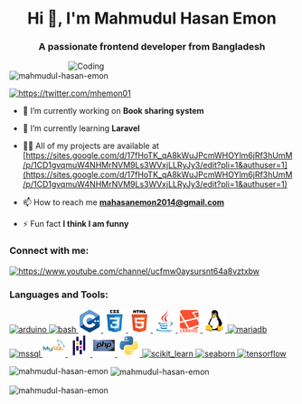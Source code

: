 <h1 align="center">Hi 👋, I'm Mahmudul Hasan Emon</h1>
<h3 align="center">A passionate frontend developer from Bangladesh</h3>
<img align="right" alt="Coding" width="400" src="https://devtechnosys.com/insights/wp-content/uploads/2022/09/Front-End-Developers.gif">

<p align="left"> <img src="https://komarev.com/ghpvc/?username=mahmudul-hasan-emon&label=Profile%20views&color=0e75b6&style=flat" alt="mahmudul-hasan-emon" /> </p>

<p align="left"> <a href="https://twitter.com/https://twitter.com/mhemon01" target="blank"><img src="https://img.shields.io/twitter/follow/https://twitter.com/mhemon01?logo=twitter&style=for-the-badge" alt="https://twitter.com/mhemon01" /></a> </p>

- 🔭 I’m currently working on **Book sharing system**

- 🌱 I’m currently learning **Laravel**

- 👨‍💻 All of my projects are available at [https://sites.google.com/d/17fHoTK_qA8kWuJPcmWHOYlm6jRf3hUmM/p/1CD1gvqmuW4NHMrNVM9Ls3WVxjLLRyJy3/edit?pli=1&authuser=1](https://sites.google.com/d/17fHoTK_qA8kWuJPcmWHOYlm6jRf3hUmM/p/1CD1gvqmuW4NHMrNVM9Ls3WVxjLLRyJy3/edit?pli=1&authuser=1)

- 📫 How to reach me **mahasanemon2014@gmail.com**

- ⚡ Fun fact **I think I am funny**

<h3 align="left">Connect with me:</h3>
<p align="left">
<a href="https://www.youtube.com/c/https://www.youtube.com/channel/ucfmw0aysursnt64a8vztxbw" target="blank"><img align="center" src="https://raw.githubusercontent.com/rahuldkjain/github-profile-readme-generator/master/src/images/icons/Social/youtube.svg" alt="https://www.youtube.com/channel/ucfmw0aysursnt64a8vztxbw" height="30" width="40" /></a>
</p>

<h3 align="left">Languages and Tools:</h3>
<p align="left"> <a href="https://www.arduino.cc/" target="_blank" rel="noreferrer"> <img src="https://cdn.worldvectorlogo.com/logos/arduino-1.svg" alt="arduino" width="40" height="40"/> </a> <a href="https://www.gnu.org/software/bash/" target="_blank" rel="noreferrer"> <img src="https://www.vectorlogo.zone/logos/gnu_bash/gnu_bash-icon.svg" alt="bash" width="40" height="40"/> </a> <a href="https://www.w3schools.com/cpp/" target="_blank" rel="noreferrer"> <img src="https://raw.githubusercontent.com/devicons/devicon/master/icons/cplusplus/cplusplus-original.svg" alt="cplusplus" width="40" height="40"/> </a> <a href="https://www.w3schools.com/css/" target="_blank" rel="noreferrer"> <img src="https://raw.githubusercontent.com/devicons/devicon/master/icons/css3/css3-original-wordmark.svg" alt="css3" width="40" height="40"/> </a> <a href="https://www.w3.org/html/" target="_blank" rel="noreferrer"> <img src="https://raw.githubusercontent.com/devicons/devicon/master/icons/html5/html5-original-wordmark.svg" alt="html5" width="40" height="40"/> </a> <a href="https://www.java.com" target="_blank" rel="noreferrer"> <img src="https://raw.githubusercontent.com/devicons/devicon/master/icons/java/java-original.svg" alt="java" width="40" height="40"/> </a> <a href="https://laravel.com/" target="_blank" rel="noreferrer"> <img src="https://raw.githubusercontent.com/devicons/devicon/master/icons/laravel/laravel-plain-wordmark.svg" alt="laravel" width="40" height="40"/> </a> <a href="https://www.linux.org/" target="_blank" rel="noreferrer"> <img src="https://raw.githubusercontent.com/devicons/devicon/master/icons/linux/linux-original.svg" alt="linux" width="40" height="40"/> </a> <a href="https://mariadb.org/" target="_blank" rel="noreferrer"> <img src="https://www.vectorlogo.zone/logos/mariadb/mariadb-icon.svg" alt="mariadb" width="40" height="40"/> </a> <a href="https://www.microsoft.com/en-us/sql-server" target="_blank" rel="noreferrer"> <img src="https://www.svgrepo.com/show/303229/microsoft-sql-server-logo.svg" alt="mssql" width="40" height="40"/> </a> <a href="https://www.mysql.com/" target="_blank" rel="noreferrer"> <img src="https://raw.githubusercontent.com/devicons/devicon/master/icons/mysql/mysql-original-wordmark.svg" alt="mysql" width="40" height="40"/> </a> <a href="https://pandas.pydata.org/" target="_blank" rel="noreferrer"> <img src="https://raw.githubusercontent.com/devicons/devicon/2ae2a900d2f041da66e950e4d48052658d850630/icons/pandas/pandas-original.svg" alt="pandas" width="40" height="40"/> </a> <a href="https://www.php.net" target="_blank" rel="noreferrer"> <img src="https://raw.githubusercontent.com/devicons/devicon/master/icons/php/php-original.svg" alt="php" width="40" height="40"/> </a> <a href="https://www.python.org" target="_blank" rel="noreferrer"> <img src="https://raw.githubusercontent.com/devicons/devicon/master/icons/python/python-original.svg" alt="python" width="40" height="40"/> </a> <a href="https://scikit-learn.org/" target="_blank" rel="noreferrer"> <img src="https://upload.wikimedia.org/wikipedia/commons/0/05/Scikit_learn_logo_small.svg" alt="scikit_learn" width="40" height="40"/> </a> <a href="https://seaborn.pydata.org/" target="_blank" rel="noreferrer"> <img src="https://seaborn.pydata.org/_images/logo-mark-lightbg.svg" alt="seaborn" width="40" height="40"/> </a> <a href="https://www.tensorflow.org" target="_blank" rel="noreferrer"> <img src="https://www.vectorlogo.zone/logos/tensorflow/tensorflow-icon.svg" alt="tensorflow" width="40" height="40"/> </a> </p>

<p><img align="left" src="https://github-readme-stats.vercel.app/api/top-langs?username=mahmudul-hasan-emon&show_icons=true&locale=en&layout=compact" alt="mahmudul-hasan-emon" /></p>

<p>&nbsp;<img align="center" src="https://github-readme-stats.vercel.app/api?username=mahmudul-hasan-emon&show_icons=true&locale=en" alt="mahmudul-hasan-emon" /></p>

<p><img align="center" src="https://github-readme-streak-stats.herokuapp.com/?user=mahmudul-hasan-emon&" alt="mahmudul-hasan-emon" /></p>
